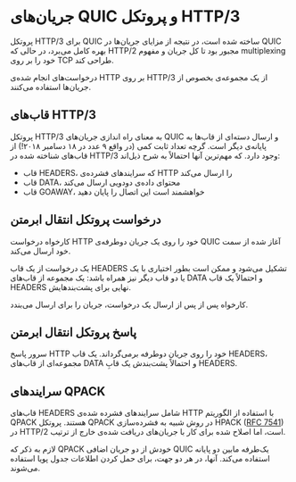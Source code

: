 # جریان‌های QUIC و پروتکل HTTP/3

پروتکل HTTP/3 برای QUIC ساخته شده است، در نتیجه از مزایای جریان‌ها در QUIC بهره کامل می‌برد، در حالی که HTTP/2 مجبور بود تا کل جریان و مفهوم multiplexing خود را بر روی TCP طراحی کند.

درخواست‌های انجام شده‌ی HTTP بر روی HTTP/3 از یک مجموعه‌ی بخصوص از جریان‌ها استفاده می‌کنند.

## قاب‌های HTTP/3

پروتکل HTTP/3 به معنای راه اندازی جریان‌های QUIC و ارسال دسته‌ای از قاب‌ها به پایانه‌ی دیگر است. گرچه تعداد ثابت کمی (در واقع ۹ عدد در ۱۸ دسامبر ۲۰۱۸!) از قاب‌های شناخته شده در HTTP/3 وجود دارد. که مهم‌ترین آنها احتمالاً به شرح ذیل‌اند:

- قاب HEADERS، که سرایند‌های فشرده‌ی HTTP را ارسال می‌کند
- قاب DATA، محتوای داده‌ی دودویی ارسال می‌کند
- قاب GOAWAY، خواهشمند است این اتصال را پایان دهید

## درخواست پروتکل انتقال ابرمتن

کارخواه درخواست HTTP خود را روی یک جریان دوطرفه‌ی QUIC آغاز شده از سمت خود ارسال می‌کند.

یک درخواست از یک قاب HEADERS تشکیل می‌شود و ممکن است بطور اختیاری با یک یا دو قاب دیگر نیز همراه باشد: یک مجموعه از قاب‌های DATA و احتمالاً یک قاب HEADERS نهایی برای پشت‌بند‌هایش.

کارخواه پس از پس از ارسال یک درخواست، جریان را برای ارسال می‌بندد.

## پاسخ پروتکل انتقال ابرمتن

سرور پاسخ HTTP خود را روی جریان دوطرفه برمی‌گرداند. یک قاب HEADERS، مجموعه‌ای از قاب‌های DATA و احتمالاً پشت‌بندش یک قابِ HEADERS.

## سرایندهای QPACK

قاب‌های HEADERS شامل سرایند‌های فشرده شده‌ی HTTP با استفاده از الگوریتم QPACK هستند. پروتکل QPACK در روش شبیه به فشرده‌سازی HPACK ([RFC 7541](https://httpwg.org/specs/rfc7541.html)) در HTTP/2 است، اما اصلاح شده برای کار با جریان‌های دریافت شده‌ی خارج از ترتیب.

لازم به ذکر که QPACK خودش از دو جریان اضافی QUIC  یک‌طرفه مابین دو پایانه استفاده می‌کند. آنها، در هر دو جهت، برای حمل کردن اطلاعات جدول پویا استفاده می‌شوند.
